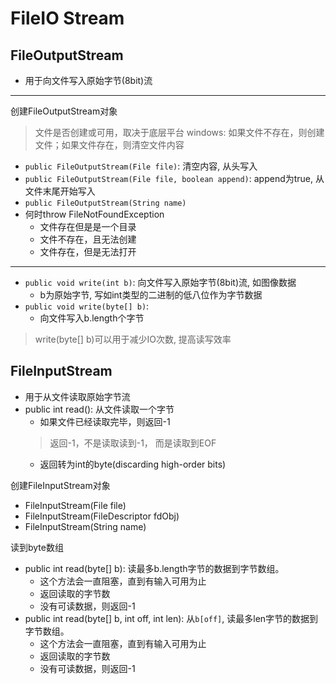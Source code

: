 # FileIO Stream

## FileOutputStream

- 用于向文件写入原始字节(8bit)流

***

创建FileOutputStream对象

> 文件是否创建或可用，取决于底层平台
> windows: 如果文件不存在，则创建文件；如果文件存在，则清空文件内容

- `public FileOutputStream(File file)`: 清空内容, 从头写入
- `public FileOutputStream(File file, boolean append)`: append为true, 从文件末尾开始写入
- `public FileOutputStream(String name)`
- 何时throw FileNotFoundException
  - 文件存在但是是一个目录
  - 文件不存在，且无法创建
  - 文件存在，但是无法打开

***

- `public void write(int b)`: 向文件写入原始字节(8bit)流, 如图像数据
  - b为原始字节, 写如int类型的二进制的低八位作为字节数据
- `public void write(byte[] b)`:
  - 向文件写入b.length个字节

> write(byte[] b)可以用于减少IO次数, 提高读写效率

## FileInputStream

- 用于从文件读取原始字节流
- public int read(): 从文件读取一个字节
  - 如果文件已经读取完毕，则返回-1
  > 返回-1，不是读取读到-1， 而是读取到EOF
  - 返回转为int的byte(discarding high-order bits)

创建FileInputStream对象

- FileInputStream(File file)
- FileInputStream(FileDescriptor fdObj)
- FileInputStream(String name)

读到byte数组

- public int read(byte[] b): 读最多b.length字节的数据到字节数组。
  - 这个方法会一直阻塞，直到有输入可用为止
  - 返回读取的字节数
  - 没有可读数据，则返回-1
- public int read(byte[] b, int off, int len): 从`b[off]`, 读最多len字节的数据到字节数组。
  - 这个方法会一直阻塞，直到有输入可用为止
  - 返回读取的字节数
  - 没有可读数据，则返回-1
